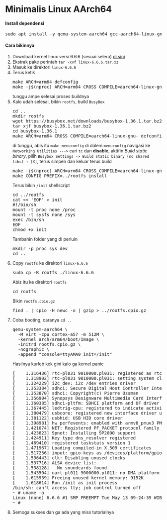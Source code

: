 # Minimalis Linux AArch64
<h4>Install dependensi</h4>
<p><pre>sudo apt install -y qemu-system-aarch64 gcc-aarch64-linux-gnu build-essential busybox cpio wget flex bison bc</pre></p>
<h4>Cara bikinnya</h4>
<ol>
<li>Download kernel linux versi 6.6.6 (sesuai selera) <a href="https://www.kernel.org/pub/linux/kernel/v6.x/linux-6.6.6.tar.xz">di sini</a></li>
<li>Ekstrak pake perintah <code>tar -xvf linux-6.6.6.tar.xz</code></li>
<li>Masuk ke direktori <code>linux-6.6.6</code></li>
<li>Terus ketik <pre>make ARCH=arm64 defconfig
make -j$(nproc) ARCH=arm64 CROSS_COMPILE=aarch64-linux-gnu- Image</pre>tunggu ampe selesai proses buildnya</li>
<li>Kalo udah selesai, bikin <code>rootfs</code>, build <code>BusyBox</code><pre>cd .. 
mkdir rootfs
wget https://busybox.net/downloads/busybox-1.36.1.tar.bz2
tar xjf busybox-1.36.1.tar.bz2
cd busybox-1.36.1
make ARCH=arm64 CROSS_COMPILE=aarch64-linux-gnu- defconfig</pre> di tunggu, abis itu <code>make menuconfig</code> di dalem <code>menuconfig</code> navigasi ke <code>Networking Utilities ---></code> cari <code>tc</code> dan <b>disable</b>, aktifin <i>Build static binary</i>, pilih <code>Busybox Settings -> Build static binary (no shared libs) → [X]</code>, terus simpen dan keluar terus build
<pre>make -j$(nproc) ARCH=arm64 CROSS_COMPILE=aarch64-linux-gnu-
make CONFIG_PREFIX=../rootfs install</pre> Terus bikin <code>/init</code> shellscript
<pre>cd ../rootfs
cat << 'EOF' > init
#!/bin/sh
mount -t proc none /proc
mount -t sysfs none /sys
exec /bin/sh
EOF
chmod +x init</pre>
Tambahin folder yang di perluin
<pre>mkdir -p proc sys dev
cd ..
</pre></li>
<li>Copy <code>rootfs</code> ke direktori <code>linux-6.6.6</code>
<pre>sudo cp -R rootfs ./linux-6.6.6</pre> 
Abis itu ke direktori <code>rootfs</code>
<pre>cd rootfs</pre> Bikin <code>rootfs.cpio.gz</code>
<pre>find . | cpio -H newc -o | gzip > ../rootfs.cpio.gz
</pre></li>
<li>Coba booting, caranya <code>cd ..</code>
<pre>
qemu-system-aarch64 \
  -M virt -cpu cortex-a57 -m 512M \
  -kernel arch/arm64/boot/Image \
  -initrd rootfs.cpio.gz \
  -nographic \
  -append "console=ttyAMA0 init=/init"
</pre> Hasilnya kurleb kek gini kalo ga kernel panic
<pre>
[    1.316436] rtc-pl031 9010000.pl031: registered as rtc0
[    1.318902] rtc-pl031 9010000.pl031: setting system clock to 2025-05-13T03:59:28 UTC (1747108768)
[    1.324229] i2c_dev: i2c /dev entries driver
[    1.353384] sdhci: Secure Digital Host Controller Interface driver
[    1.353870] sdhci: Copyright(c) Pierre Ossman
[    1.356904] Synopsys Designware Multimedia Card Interface Driver
[    1.360385] sdhci-pltfm: SDHCI platform and OF driver helper
[    1.367445] ledtrig-cpu: registered to indicate activity on CPUs
[    1.380479] usbcore: registered new interface driver usbhid
[    1.381122] usbhid: USB HID core driver
[    1.398981] hw perfevents: enabled with armv8_pmuv3 PMU driver, 7 counters available
[    1.421074] NET: Registered PF_PACKET protocol family
[    1.423823] 9pnet: Installing 9P2000 support
[    1.424911] Key type dns_resolver registered
[    1.469410] registered taskstats version 1
[    1.471967] Loading compiled-in X.509 certificates
[    1.517256] input: gpio-keys as /devices/platform/gpio-keys/input/input0
[    1.536443] clk: Disabling unused clocks
[    1.537716] ALSA device list:
[    1.538128]   No soundcards found.
[    1.543504] uart-pl011 9000000.pl011: no DMA platform data
[    1.615939] Freeing unused kernel memory: 9152K
[    1.618614] Run /init as init process
/bin/sh: can't access tty; job control turned off
~ # uname -a
Linux (none) 6.6.6 #1 SMP PREEMPT Tue May 13 09:24:39 WIB 2025 aarch64 GNU/Linux
~ #
</pre></li>
<li>Semoga sukses dan ga ada yang miss tutorialnya</li>
